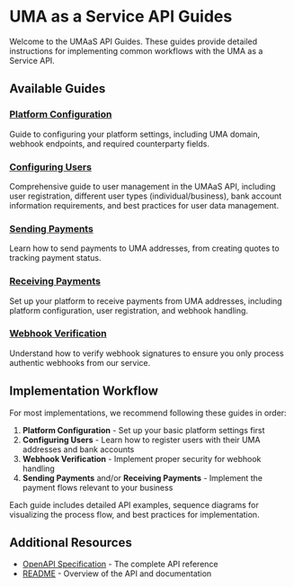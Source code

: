 # UMA as a Service API Guides

Welcome to the UMAaS API Guides. These guides provide detailed instructions for implementing common workflows with the UMA as a Service API.

## Available Guides

### [Platform Configuration](./guides/platform-configuration.md)

Guide to configuring your platform settings, including UMA domain, webhook endpoints, and required counterparty fields.

### [Configuring Users](./guides/configuring-users.md)

Comprehensive guide to user management in the UMAaS API, including user registration, different user types (individual/business), bank account information requirements, and best practices for user data management.

### [Sending Payments](./guides/sending-payments.md)

Learn how to send payments to UMA addresses, from creating quotes to tracking payment status.

### [Receiving Payments](./guides/receiving-payments.md)

Set up your platform to receive payments from UMA addresses, including platform configuration, user registration, and webhook handling.

### [Webhook Verification](./guides/webhook-verification.md)

Understand how to verify webhook signatures to ensure you only process authentic webhooks from our service.

## Implementation Workflow

For most implementations, we recommend following these guides in order:

1. **Platform Configuration** - Set up your basic platform settings first
2. **Configuring Users** - Learn how to register users with their UMA addresses and bank accounts
3. **Webhook Verification** - Implement proper security for webhook handling
4. **Sending Payments** and/or **Receiving Payments** - Implement the payment flows relevant to your business

Each guide includes detailed API examples, sequence diagrams for visualizing the process flow, and best practices for implementation.

## Additional Resources

- [OpenAPI Specification](../openapi.yaml) - The complete API reference
- [README](../README.md) - Overview of the API and documentation
